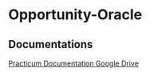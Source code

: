 # Opportunity-Oracle

## Documentations
[Practicum Documentation Google Drive](https://drive.google.com/drive/folders/16OSreIMe_Nbz4wowlEe-7FCioZK1Hiug?usp=sharing)
